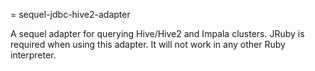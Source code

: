 = sequel-jdbc-hive2-adapter

A sequel adapter for querying Hive/Hive2 and Impala clusters.
JRuby is required when using this adapter. It will not work in any other Ruby interpreter.
